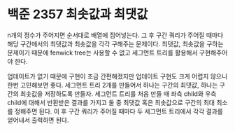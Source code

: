 # 백준 2357 최솟값과 최댓값
n개의 정수가 주어지면 순서대로 배열에 집어넣는다. 그 후 구간 쿼리가 주어질 때마다 해당 구간에서의 최댓값과 최솟값을 각각 구해주는 문제이다. 최댓값, 최솟값을 구하는 문제이기 때문에 fenwick tree는 사용할 수 없고 세그먼트 트리를 활용해서 구현해주어야 한다.  
  
업데이트가 없기 때문에 구현이 조금 간편해졌지만 업데이트 구현도 크게 어렵지 않으니 한번 고민해보면 좋다. 세그먼트 트리 2개를 만들어서 하나는 구간의 최댓값, 하나는 구간의 최솟값을 저장하도록 만들자. 세그먼트 트리를 처음 만들 때 좌측 child와 우측 child에 대해서 반환받은 결과를 가지고 둘 중 최댓값 혹은 최솟값으로 구간의 최대 최소를 정해주면 된다. 이 후 구간 쿼리가 주어질 때마다 두 세그먼트 트리에서 각각 결과를 얻어내서 출력하면 된다.
